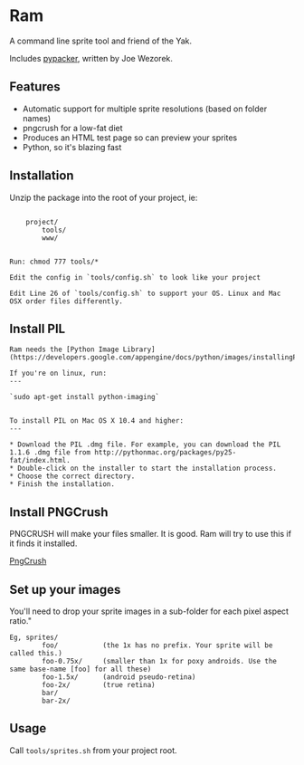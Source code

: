 Ram
=======
A command line sprite tool and friend of the Yak.

Includes [pypacker](http://jwezorek.com/2013/01/sprite-packing-in-python/), written by Joe Wezorek.

## Features
* Automatic support for multiple sprite resolutions (based on folder names)
* pngcrush for a low-fat diet
* Produces an HTML test page so can preview your sprites
* Python, so it's blazing fast

## Installation
Unzip the package into the root of your project, ie:

```

	project/
		tools/
		www/
		
```	

	Run: chmod 777 tools/*
	
	Edit the config in `tools/config.sh` to look like your project

	Edit Line 26 of `tools/config.sh` to support your OS. Linux and Mac OSX order files differently.


## Install PIL

	Ram needs the [Python Image Library](https://developers.google.com/appengine/docs/python/images/installingPIL). 

	If you're on linux, run:
	---

	`sudo apt-get install python-imaging`


	To install PIL on Mac OS X 10.4 and higher:
	---

	* Download the PIL .dmg file. For example, you can download the PIL 1.1.6 .dmg file from http://pythonmac.org/packages/py25-fat/index.html.
	* Double-click on the installer to start the installation process.
	* Choose the correct directory.
	* Finish the installation.


## Install PNGCrush

PNGCRUSH will make your files smaller. It is good. Ram will
try to use this if it finds it installed.

[PngCrush](http://www.hmug.org/pub/MacOS_X/BSD/Applications/Graphics/pngcrush/)


## Set up your images

You'll need to drop your sprite images in a sub-folder for each pixel aspect ratio."

```
Eg, sprites/
	    foo/           (the 1x has no prefix. Your sprite will be called this.)
	    foo-0.75x/     (smaller than 1x for poxy androids. Use the same base-name [foo] for all these)
	    foo-1.5x/      (android pseudo-retina)
	    foo-2x/        (true retina)
	    bar/
	    bar-2x/
```

## Usage
Call `tools/sprites.sh` from your project root.

